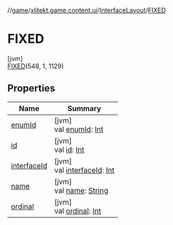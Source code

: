 //[game](../../../../index.md)/[xlitekt.game.content.ui](../../index.md)/[InterfaceLayout](../index.md)/[FIXED](index.md)

# FIXED

[jvm]\
[FIXED](index.md)(548, 1, 1129)

## Properties

| Name | Summary |
|---|---|
| [enumId](../enum-id.md) | [jvm]<br>val [enumId](../enum-id.md): [Int](https://kotlinlang.org/api/latest/jvm/stdlib/kotlin/-int/index.html) |
| [id](../id.md) | [jvm]<br>val [id](../id.md): [Int](https://kotlinlang.org/api/latest/jvm/stdlib/kotlin/-int/index.html) |
| [interfaceId](../interface-id.md) | [jvm]<br>val [interfaceId](../interface-id.md): [Int](https://kotlinlang.org/api/latest/jvm/stdlib/kotlin/-int/index.html) |
| [name](../../../xlitekt.game.content.vars/-var-type/-v-a-r_-p-l-a-y-e-r/index.md#-372974862%2FProperties%2F440369633) | [jvm]<br>val [name](../../../xlitekt.game.content.vars/-var-type/-v-a-r_-p-l-a-y-e-r/index.md#-372974862%2FProperties%2F440369633): [String](https://kotlinlang.org/api/latest/jvm/stdlib/kotlin/-string/index.html) |
| [ordinal](../../../xlitekt.game.content.vars/-var-type/-v-a-r_-p-l-a-y-e-r/index.md#-739389684%2FProperties%2F440369633) | [jvm]<br>val [ordinal](../../../xlitekt.game.content.vars/-var-type/-v-a-r_-p-l-a-y-e-r/index.md#-739389684%2FProperties%2F440369633): [Int](https://kotlinlang.org/api/latest/jvm/stdlib/kotlin/-int/index.html) |
